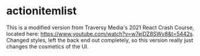 # actionitemlist

This is a modified version from Traversy Media's 2021 React Crash Course, located here: https://www.youtube.com/watch?v=w7ejDZ8SWv8&t=5442s.  Changed styles, left the back end out completely, so this version really just changes the cosmetics of the UI.
